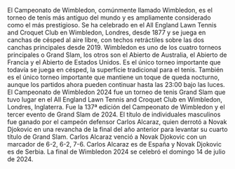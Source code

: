 El Campeonato de Wimbledon, comúnmente llamado Wimbledon, es el torneo de tenis más antiguo del mundo 
y es ampliamente considerado como el más prestigioso.
Se ha celebrado en el All England Lawn Tennis and Croquet Club en Wimbledon, Londres, desde 1877 y
se juega en canchas de césped al aire libre, con techos retráctiles sobre las dos canchas principales desde 2019.
Wimbledon es uno de los cuatro torneos principales o Grand Slam, los otros son el Abierto de Australia,
el Abierto de Francia y el Abierto de Estados Unidos.
Es el único torneo importante que todavía se juega en césped, la superficie tradicional para el tenis. 
También es el único torneo importante que mantiene un toque de queda nocturno, aunque los partidos 
ahora pueden continuar hasta las 23:00 bajo las luces.
El Campeonato de Wimbledon 2024 fue un torneo de tenis Grand Slam que tuvo lugar en el All England 
Lawn Tennis and Croquet Club en Wimbledon, Londres, Inglaterra.
Fue la 137ª edición del Campeonato de Wimbledon y el tercer evento de Grand Slam de 2024.
El título de individuales masculinos fue ganado por el campeón defensor Carlos Alcaraz, 
quien derrotó a Novak Djokovic en una revancha de la final del año anterior para levantar su cuarto título de Grand Slam.
Carlos Alcaraz venció a Novak Djokovic con un marcador de 6-2, 6-2, 7-6. 
Carlos Alcaraz es de España y Novak Djokovic es de Serbia.
La final de Wimbledon 2024 se celebró el domingo 14 de julio de 2024.
